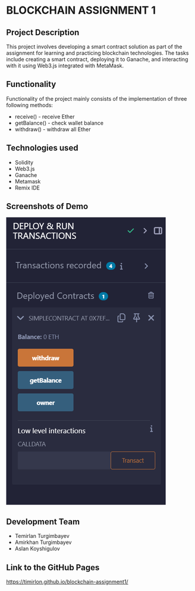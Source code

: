 # BLOCKCHAIN ASSIGNMENT 1

## Project Description
This project involves developing a smart contract solution as part of the assignment for learning and practicing blockchain technologies. The tasks include creating a smart contract, deploying it to Ganache, and interacting with it using Web3.js integrated with MetaMask.

## Functionality
Functionality of the project mainly consists of the implementation of three following methods:
- receive() - receive Ether
- getBalance() - check wallet balance
- withdraw() - withdraw all Ether

## Technologies used
- Solidity
- Web3.js
- Ganache
- Metamask
- Remix IDE

## Screenshots of Demo
![](https://github.com/Timirlon/dump/blob/main/blockchain-uni/screenshots/remix-screen-1.png)

## Development Team
- Temirlan Turgimbayev
- Amirkhan Turgimbayev
- Aslan Koyshigulov

## Link to the GitHub Pages
https://timirlon.github.io/blockchain-assignment1/
